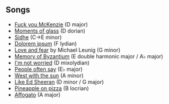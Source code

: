 ## Songs

- [Fuck you McKenzie](fuck-you-mckenzie.md) (D major)
- [Moments of glass](moments-of-glass.md) (D dorian)
- [Sidhe](sidhe.md) (C→E minor)
- [Dolorem ipsum](dolorem-ipsum.md) (F lydian)
- [Love and fear](https://www.leunig.com.au/works/prayers) by Michael Leunig (G minor)
- [Memory of Byzantium](memory-of-byzantium.md) (E double harmonic major / A♭ major)
- [I'm not worried](im-not-worried.md) (D mixolydian)
- [People often say](people-often-say.md) (E♭ major)
- [West with the sun](west-with-the-sun.md) (A minor)
- [Like Ed Sheeran](like-ed-sheeran.md) (D minor / G major)
- [Pineapple on pizza](pineapple-on-pizza.md) (B locrian)
- [Affogato](affogato.md) (A major)
